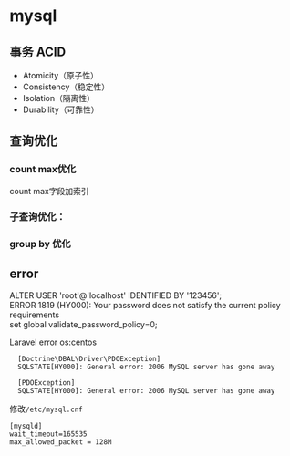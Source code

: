 # mysql

## 事务 ACID
* Atomicity（原子性）
* Consistency（稳定性）
* Isolation（隔离性）
* Durability（可靠性）


## 查询优化
### count max优化
count max字段加索引
### 子查询优化：
### group by 优化

## error 
ALTER USER 'root'@'localhost' IDENTIFIED BY '123456';  
ERROR 1819 (HY000): Your password does not satisfy the current policy requirements  
set global validate_password_policy=0;  

Laravel error  os:centos
```
  [Doctrine\DBAL\Driver\PDOException]
  SQLSTATE[HY000]: General error: 2006 MySQL server has gone away

  [PDOException]
  SQLSTATE[HY000]: General error: 2006 MySQL server has gone away
```
修改`/etc/mysql.cnf`  
```
[mysqld]
wait_timeout=165535
max_allowed_packet = 128M
```